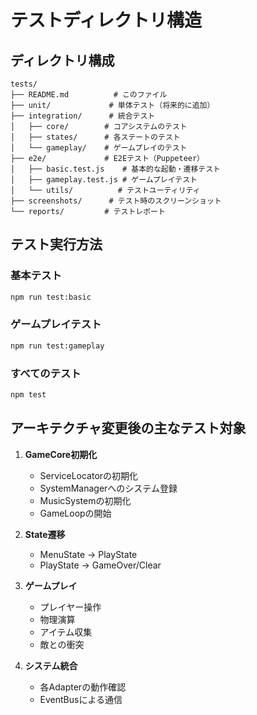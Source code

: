 # テストディレクトリ構造

## ディレクトリ構成

```
tests/
├── README.md          # このファイル
├── unit/             # 単体テスト（将来的に追加）
├── integration/      # 統合テスト
│   ├── core/        # コアシステムのテスト
│   ├── states/      # 各ステートのテスト
│   └── gameplay/    # ゲームプレイのテスト
├── e2e/             # E2Eテスト（Puppeteer）
│   ├── basic.test.js    # 基本的な起動・遷移テスト
│   ├── gameplay.test.js # ゲームプレイテスト
│   └── utils/          # テストユーティリティ
├── screenshots/      # テスト時のスクリーンショット
└── reports/         # テストレポート
```

## テスト実行方法

### 基本テスト
```bash
npm run test:basic
```

### ゲームプレイテスト
```bash
npm run test:gameplay
```

### すべてのテスト
```bash
npm test
```

## アーキテクチャ変更後の主なテスト対象

1. **GameCore初期化**
   - ServiceLocatorの初期化
   - SystemManagerへのシステム登録
   - MusicSystemの初期化
   - GameLoopの開始

2. **State遷移**
   - MenuState → PlayState
   - PlayState → GameOver/Clear

3. **ゲームプレイ**
   - プレイヤー操作
   - 物理演算
   - アイテム収集
   - 敵との衝突

4. **システム統合**
   - 各Adapterの動作確認
   - EventBusによる通信